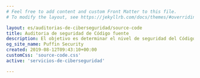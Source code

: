 ```yaml
---
# Feel free to add content and custom Front Matter to this file.
# To modify the layout, see https://jekyllrb.com/docs/themes/#overriding-theme-defaults

layout: es/auditorias-de-ciberseguridad/source-code
title: Auditoria de seguridad de Código fuente 
description: El objetivo es determinar el nivel de seguridad del Código Fuente e identificar todos los puntos de acceso y brechas de seguridad que podrían producirse en una aplicación.
og_site_name: Puffin Security
created: 2019-08-12T09:43:10+00:00
customCss: 'source-code.css'
active: 'servicios-de-ciberseguridad'

---
```

